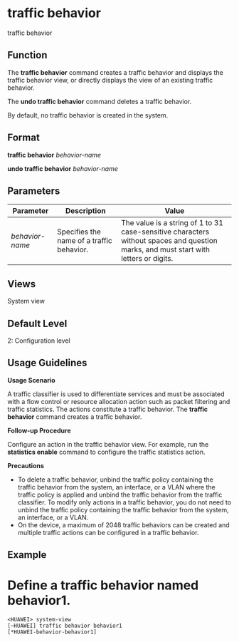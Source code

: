 traffic behavior
================

traffic behavior

Function
--------



The **traffic behavior** command creates a traffic behavior and displays the traffic behavior view, or directly displays the view of an existing traffic behavior.

The **undo traffic behavior** command deletes a traffic behavior.



By default, no traffic behavior is created in the system.


Format
------

**traffic behavior** *behavior-name*

**undo traffic behavior** *behavior-name*


Parameters
----------

| Parameter | Description | Value |
| --- | --- | --- |
| *behavior-name* | Specifies the name of a traffic behavior. | The value is a string of 1 to 31 case-sensitive characters without spaces and question marks, and must start with letters or digits. |



Views
-----

System view


Default Level
-------------

2: Configuration level


Usage Guidelines
----------------

**Usage Scenario**

A traffic classifier is used to differentiate services and must be associated with a flow control or resource allocation action such as packet filtering and traffic statistics. The actions constitute a traffic behavior. The **traffic behavior** command creates a traffic behavior.

**Follow-up Procedure**

Configure an action in the traffic behavior view. For example, run the **statistics enable** command to configure the traffic statistics action.

**Precautions**

* To delete a traffic behavior, unbind the traffic policy containing the traffic behavior from the system, an interface, or a VLAN where the traffic policy is applied and unbind the traffic behavior from the traffic classifier. To modify only actions in a traffic behavior, you do not need to unbind the traffic policy containing the traffic behavior from the system, an interface, or a VLAN.
* On the device, a maximum of 2048 traffic behaviors can be created and multiple traffic actions can be configured in a traffic behavior.


Example
-------

# Define a traffic behavior named behavior1.
```
<HUAWEI> system-view
[~HUAWEI] traffic behavior behavior1
[*HUAWEI-behavior-behavior1]

```